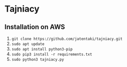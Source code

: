 # Tajniacy
## Installation on AWS
1. `git clone https://github.com/jatentaki/tajniacy.git`
2. `sudo apt update`
3. `sudo apt install python3-pip`
4. `sudo pip3 install -r requirements.txt`
5. `sudo python3 tajniacy.py`
